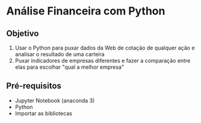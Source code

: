 # Análise Financeira com Python
## Objetivo
1) Usar o Python para puxar dados da Web de cotação de qualquer ação e analisar o resultado de uma carteira <br>
2) Puxar indicadores de empresas diferentes e fazer a comparação entre elas para escolhar "qual a melhor empresa"

## Pré-requisitos 
- Jupyter Notebook (anaconda 3)
- Python
- Importar as bibliotecas 
